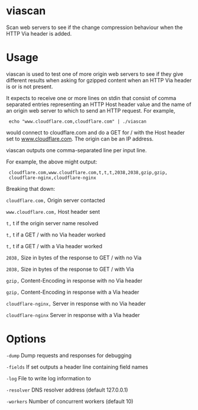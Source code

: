 # viascan

Scan web servers to see if the change compression behaviour when the
HTTP Via header is added.

# Usage

viascan is used to test one of more origin web servers to see if they
give different results when asking for gzipped content when an HTTP
Via header is or is not present.

It expects to receive one or more lines on stdin that consist of comma
separated entries representing an HTTP Host header value and the name
of an origin web server to which to send an HTTP request. For example,

     echo "www.cloudflare.com,cloudflare.com" | ./viascan

would connect to cloudflare.com and do a GET for / with the Host
header set to www.cloudflare.com. The origin can be an IP address.

viascan outputs one comma-separated line per input line.

For example, the above might output:

     cloudflare.com,www.cloudflare.com,t,t,t,2038,2038,gzip,gzip,
     cloudflare-nginx,cloudflare-nginx

Breaking that down:

`cloudflare.com,` Origin server contacted

`www.cloudflare.com,` Host header sent

`t,` t if the origin server name resolved

`t,` t if a GET / with no Via header worked

`t,` t if a GET / with a Via header worked

`2038,` Size in bytes of the response to GET / with no Via

`2038,` Size in bytes of the response to GET / with Via

`gzip,` Content-Encoding in response with no Via header

`gzip,` Content-Encoding in response with a Via header

`cloudflare-nginx,` Server in response with no Via header

`cloudflare-nginx` Server in response with a Via header

# Options

`-dump` Dump requests and responses for debugging

`-fields` If set outputs a header line containing field names
		
`-log` File to write log information to
		
`-resolver` DNS resolver address (default 127.0.0.1)

`-workers` Number of concurrent workers (default 10)
